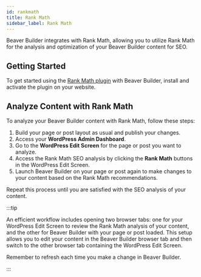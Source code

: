 ```yaml
---
id: rankmath
title: Rank Math
sidebar_label: Rank Math
---
```


Beaver Builder integrates with Rank Math, allowing you to utilize Rank Math for the analysis and optimization of your Beaver Builder content for SEO.

## Getting Started

To get started using the [Rank Math plugin](https://wordpress.org/plugins/seo-by-rank-math/) with Beaver Builder, install and activate the plugin on your website.

## Analyze Content with Rank Math

To analyze your Beaver Builder content with Rank Math, follow these steps:

1. Build your page or post layout as usual and publish your changes.
2. Access your **WordPress Admin Dashboard**.
3. Go to the **WordPress Edit Screen** for the page or post you want to analyze.
4. Access the Rank Math SEO analysis by clicking the **Rank Math** buttons in the WordPress Edit Screen.
5. Launch Beaver Builder on your page or post again to make changes to your content based on the Rank Math recommendations.

Repeat this process until you are satisfied with the SEO analysis of your content.

:::tip

An efficient workflow includes opening two browser tabs: one for your WordPress Edit Screen to review the Rank Math analysis of your content, and the other for Beaver Builder with your page or post loaded. This setup allows you to edit your content in the Beaver Builder browser tab and then switch to the other browser tab containing the WordPress Edit Screen.

Remember to refresh each time you make a change in Beaver Builder.

:::
